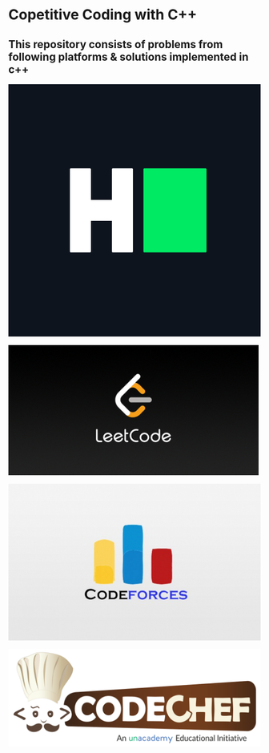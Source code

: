 # Copetitive Coding with C++

## This repository consists of problems from following platforms & solutions implemented in c++ 
![](images/HackerRank_Icon-1000px.png )

![](images/LeetCode_Sharing.png)

![](images/codefoces.jpg)

![](images/1200px-Codechef(new)_logo.svg.png)